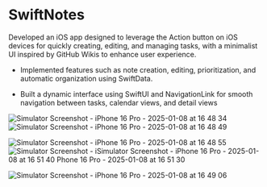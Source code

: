 # SwiftNotes
Developed an iOS app designed to leverage the Action button on iOS devices for quickly creating, editing, and managing tasks, with a minimalist UI inspired by GitHub Wikis to enhance user experience.

- Implemented features such as note creation, editing, prioritization, and automatic organization using SwiftData.

- Built a dynamic interface using SwiftUI and NavigationLink for smooth navigation between tasks, calendar views, and detail
views

![Simulator Screenshot - iPhone 16 Pro - 2025-01-08 at 16 48 34](https://github.com/user-attachments/assets/30cc131e-1446-4952-bd57-e5624df49891)![Simulator Screenshot - iPhone 16 Pro - 2025-01-08 at 16 48 49](https://github.com/user-attachments/assets/4693508a-51cf-42a2-9ddd-e4d9854f2f9c)

![Simulator Screenshot - iPhone 16 Pro - 2025-01-08 at 16 48 55](https://github.com/user-attachments/assets/41966f46-7f5e-4718-bc3a-46bbc40c7597)![Simulator Screenshot - i![Simulator Screenshot - iPhone 16 Pro - 2025-01-08 at 16 51 40](https://github.com/user-attachments/assets/4f487161-802a-4894-84e1-d6a1716f5610)
Phone 16 Pro - 2025-01-08 at 16 51 30](https://github.com/user-attachments/assets/dbed2243-5a67-4cae-99e8-da3fb912830f)

![Simulator Screenshot - iPhone 16 Pro - 2025-01-08 at 16 49 06](https://github.com/user-attachments/assets/6d485851-eea1-4d00-923b-34fe02c6eb48)
